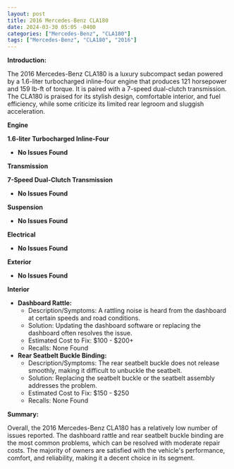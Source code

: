 ```yaml
---
layout: post
title: 2016 Mercedes-Benz CLA180
date: 2024-03-30 05:05 -0400
categories: ["Mercedes-Benz", "CLA180"]
tags: ["Mercedes-Benz", "CLA180", "2016"]
---
```

**Introduction:**

The 2016 Mercedes-Benz CLA180 is a luxury subcompact sedan powered by a 1.6-liter turbocharged inline-four engine that produces 121 horsepower and 159 lb-ft of torque. It is paired with a 7-speed dual-clutch transmission. The CLA180 is praised for its stylish design, comfortable interior, and fuel efficiency, while some criticize its limited rear legroom and sluggish acceleration.

**Engine**

**1.6-liter Turbocharged Inline-Four**

* **No Issues Found**

**Transmission**

**7-Speed Dual-Clutch Transmission**

* **No Issues Found**

**Suspension**

* **No Issues Found**

**Electrical**

* **No Issues Found**

**Exterior**

* **No Issues Found**

**Interior**

* **Dashboard Rattle:**
    * Description/Symptoms: A rattling noise is heard from the dashboard at certain speeds and road conditions.
    * Solution: Updating the dashboard software or replacing the dashboard often resolves the issue.
    * Estimated Cost to Fix: $100 - $200+
    * Recalls: None Found
* **Rear Seatbelt Buckle Binding:**
    * Description/Symptoms: The rear seatbelt buckle does not release smoothly, making it difficult to unbuckle the seatbelt.
    * Solution: Replacing the seatbelt buckle or the seatbelt assembly addresses the problem.
    * Estimated Cost to Fix: $150 - $250
    * Recalls: None Found

**Summary:**

Overall, the 2016 Mercedes-Benz CLA180 has a relatively low number of issues reported. The dashboard rattle and rear seatbelt buckle binding are the most common problems, which can be resolved with moderate repair costs. The majority of owners are satisfied with the vehicle's performance, comfort, and reliability, making it a decent choice in its segment.
